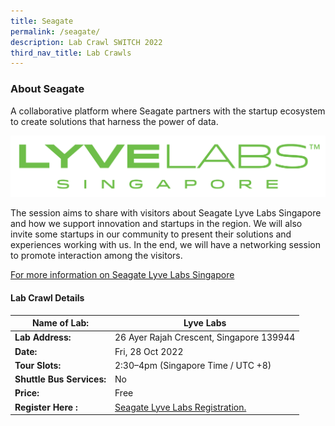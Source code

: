 ```yaml
---
title: Seagate
permalink: /seagate/
description: Lab Crawl SWITCH 2022
third_nav_title: Lab Crawls
---
```


### **About Seagate** 

A collaborative platform where Seagate partners with the startup ecosystem to create solutions that harness the power of data.

![Lyvelabs Lab Crawl SWITCH 2022](/images/Lyve-Labs-Singapore.png)

The session aims to share with visitors about Seagate Lyve Labs Singapore and how we support innovation and startups in the region. We will also invite some startups in our community to present their solutions and experiences working with us. In the end, we will have a networking session to promote interaction among the visitors.

[For more information on Seagate Lyve Labs Singapore](https://labs.seagate.com/singapore/)
 
#### **Lab Crawl Details**

| **Name of Lab:** | Lyve Labs |
| -------- | -------- |
| **Lab Address:** |26 Ayer Rajah Crescent, Singapore 139944 |
|**Date:** | Fri, 28 Oct 2022 |
|**Tour Slots:** | 2:30–4pm (Singapore Time / UTC +8) |
|**Shuttle Bus Services:** | No |
|**Price:** | Free |
|**Register Here :** | [Seagate Lyve Labs Registration.](https://docs.google.com/forms/d/e/1FAIpQLSfIaaLCfVDrpEXb6cVyhOkkV4EVFMCdUAFWy6bYzO9s-PteRQ/viewform) |